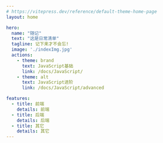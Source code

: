 ```yaml
---
# https://vitepress.dev/reference/default-theme-home-page
layout: home

hero:
  name: "随记"
  text: "这是日常清单"
  tagline: 记下来才不会忘!
  image: './indexImg.jpg'
  actions:
    - theme: brand
      text: JavaScript基础
      link: /docs/JavaScript/
    - theme: alt
      text: JavaScript进阶
      link: /docs/JavaScript/advanced

features:
  - title: 前端
    details: 前端
  - title: 后端
    details: 后端
  - title: 其它
    details: 其它
---
```


